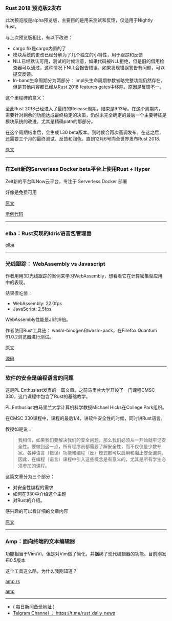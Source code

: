 ### Rust 2018 预览版2发布

此次预览版是alpha预览版，主要目的是用来测试和反馈，仅适用于Nightly Rust。

与上次预览版相比，有以下改进：

- cargo fix是cargo内置的了
- 模块系统的更改已经分解为了几个独立的小特性，用于跟踪和反馈
-  NLL已经默认可用，测试的时候注意，如果代码被NLL拒绝，但是旧的借用检查器可以通过，这种情况下NLL会报告错误。如果发现错误警告有问题，可以提交反馈。
-  In-band生命周期分为两部分： impl头生命周期参数省略完整功能仍然存在，但是其他内容都已经从Rust 2018 features gates中移除，原因是反馈不一。

这个里程碑的意义：

至此Rust 2018已经进入了最终的Release周期，结束是9.13号。在这个周期内，需要针对剩余的功能达成最终稳定的决策，仍然未完全确定的最后一个主要特征是模块系统的改进，尤其是精确path的那部分。

在这个周期结束后，会生成1.30 beta版本。到时候会再次高调发布。在这之后，还需要三个月的最终测试、反馈和润色。直到12月6号向全世界发布Rust 2018.

[原文](https://internals.rust-lang.org/t/announcing-rust-2018-preview-2/8218)

---

### 在Zeit新的Serverless Docker beta平台上使用Rust + Hyper

Zeit新的平台叫Now云平台，专注于 Serverless Docker 部署

好像是免费可用

[原文](https://zeit.co/blog/serverless-docker)

[示例代码  ](https://github.com/zeit/now-examples/tree/master/rust-http-microservice)

---

### elba：Rust实现的Idris语言包管理器

[elba](http://dcao.gitlab.io/post/elba/)

---

### 光线跟踪： WebAssembly vs Javascript

作者用用3D光线跟踪的案例来学习WebAssembly，想看看它在计算密集型应用中的表现。

结果很吃惊：

- WebAssembly: 22.0fps
- JavaScript: 2.5fps

WebAssembly性能是JS的9倍。

作者使用Rust工具链： wasm-bindgen和wasm-pack，在Firefox Quantum 61.0.2浏览器进行测试。

[原文](http://matt-harrison.com/raytracing-webassembly-vs-javascript/)

[源码 ](https://github.com/mtharrison/wasm-raytracer)

---

### 软件的安全是编程语言的问题

这是PL Enthusiast发表的一篇文章。之前马里兰大学开设了一门课程CMSC 330，这门课程中包含了Rust的基础教学。

PL Enthusiast由马里兰大学计算机科学教授Michael Hicks在College Park组织。

在CMSC 330课程中，课程的最后1/4，讲软件安全性的时候，同时讲Rust语言。

教授如是说：

> 我相信，如果我们要解决我们的安全问题，那么我们必须从一开始就牢记安全性。要做到这一点，所有程序员都需要了解安全性，而不仅仅是少数专家。各种语言（错误）功能和编程（反）模式都可以启用和阻止安全漏洞。因此，在编程（语言）课程中引入这些概念是有意义的，尤其是所有学生必须参加的课程。

这篇文章分为三个部分：

- 对安全性编程的需求
- 如何在330中介绍这个主题
- 对Rust的介绍。

感兴趣的可以看详细的文章内容

[原文](http://www.cs.umd.edu/class/spring2018/cmsc330/)

---

### Amp：面向终端的文本编辑器

功能相当于Vim/Vi，但是对Vim做了简化，并捆绑了现代编辑器的功能。目前刚发布0.5版本

这个工具这么酷，为什么我刚知道？

[amp.rs](https://amp.rs/)

[amp](https://github.com/jmacdonald/amp)

---

- ( 每日新闻[备份地址](https://github.com/RustStudy/rust_daily_news) )
- [Telgram Channel ： https://t.me/rust_daily_news ](https://t.me/rust_daily_news )
